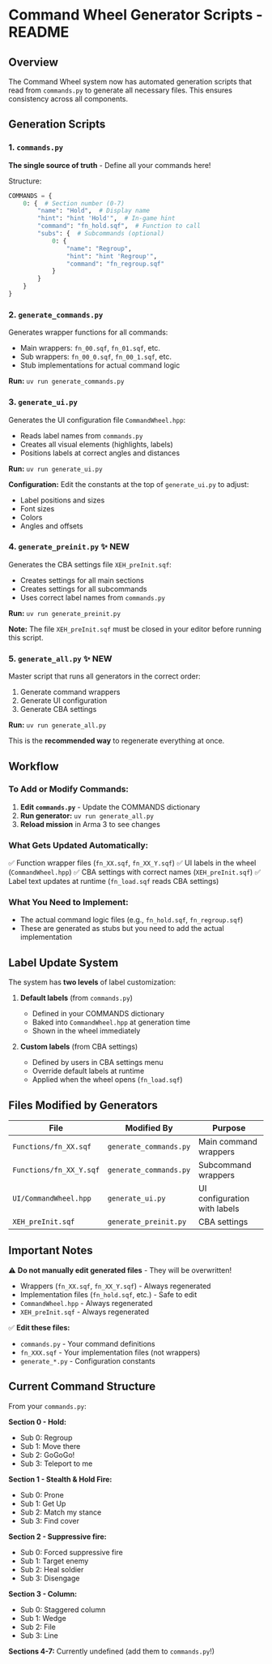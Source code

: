 # Command Wheel Generator Scripts - README

## Overview
The Command Wheel system now has automated generation scripts that read from `commands.py` to generate all necessary files. This ensures consistency across all components.

## Generation Scripts

### 1. `commands.py`
**The single source of truth** - Define all your commands here!

Structure:
```python
COMMANDS = {
    0: {  # Section number (0-7)
        "name": "Hold",  # Display name
        "hint": "hint 'Hold'",  # In-game hint
        "command": "fn_hold.sqf",  # Function to call
        "subs": {  # Subcommands (optional)
            0: {
                "name": "Regroup",
                "hint": "hint 'Regroup'",
                "command": "fn_regroup.sqf"
            }
        }
    }
}
```

### 2. `generate_commands.py`
Generates wrapper functions for all commands:
- Main wrappers: `fn_00.sqf`, `fn_01.sqf`, etc.
- Sub wrappers: `fn_00_0.sqf`, `fn_00_1.sqf`, etc.
- Stub implementations for actual command logic

**Run:** `uv run generate_commands.py`

### 3. `generate_ui.py`
Generates the UI configuration file `CommandWheel.hpp`:
- Reads label names from `commands.py`
- Creates all visual elements (highlights, labels)
- Positions labels at correct angles and distances

**Run:** `uv run generate_ui.py`

**Configuration:**
Edit the constants at the top of `generate_ui.py` to adjust:
- Label positions and sizes
- Font sizes
- Colors
- Angles and offsets

### 4. `generate_preinit.py` ✨ NEW
Generates the CBA settings file `XEH_preInit.sqf`:
- Creates settings for all main sections
- Creates settings for all subcommands
- Uses correct label names from `commands.py`

**Run:** `uv run generate_preinit.py`

**Note:** The file `XEH_preInit.sqf` must be closed in your editor before running this script.

### 5. `generate_all.py` ✨ NEW
Master script that runs all generators in the correct order:
1. Generate command wrappers
2. Generate UI configuration
3. Generate CBA settings

**Run:** `uv run generate_all.py`

This is the **recommended way** to regenerate everything at once.

## Workflow

### To Add or Modify Commands:

1. **Edit `commands.py`** - Update the COMMANDS dictionary
2. **Run generator:** `uv run generate_all.py`
3. **Reload mission** in Arma 3 to see changes

### What Gets Updated Automatically:

✅ Function wrapper files (`fn_XX.sqf`, `fn_XX_Y.sqf`)
✅ UI labels in the wheel (`CommandWheel.hpp`)
✅ CBA settings with correct names (`XEH_preInit.sqf`)
✅ Label text updates at runtime (`fn_load.sqf` reads CBA settings)

### What You Need to Implement:

- The actual command logic files (e.g., `fn_hold.sqf`, `fn_regroup.sqf`)
- These are generated as stubs but you need to add the actual implementation

## Label Update System

The system has **two levels** of label customization:

1. **Default labels** (from `commands.py`)
   - Defined in your COMMANDS dictionary
   - Baked into `CommandWheel.hpp` at generation time
   - Shown in the wheel immediately

2. **Custom labels** (from CBA settings)
   - Defined by users in CBA settings menu
   - Override default labels at runtime
   - Applied when the wheel opens (`fn_load.sqf`)

## Files Modified by Generators

| File | Modified By | Purpose |
|------|-------------|---------|
| `Functions/fn_XX.sqf` | `generate_commands.py` | Main command wrappers |
| `Functions/fn_XX_Y.sqf` | `generate_commands.py` | Subcommand wrappers |
| `UI/CommandWheel.hpp` | `generate_ui.py` | UI configuration with labels |
| `XEH_preInit.sqf` | `generate_preinit.py` | CBA settings |

## Important Notes

⚠️ **Do not manually edit generated files** - They will be overwritten!
- Wrappers (`fn_XX.sqf`, `fn_XX_Y.sqf`) - Always regenerated
- Implementation files (`fn_hold.sqf`, etc.) - Safe to edit
- `CommandWheel.hpp` - Always regenerated
- `XEH_preInit.sqf` - Always regenerated

✅ **Edit these files:**
- `commands.py` - Your command definitions
- `fn_XXX.sqf` - Your implementation files (not wrappers)
- `generate_*.py` - Configuration constants

## Current Command Structure

From your `commands.py`:

**Section 0 - Hold:**
- Sub 0: Regroup
- Sub 1: Move there
- Sub 2: GoGoGo!
- Sub 3: Teleport to me

**Section 1 - Stealth & Hold Fire:**
- Sub 0: Prone
- Sub 1: Get Up
- Sub 2: Match my stance
- Sub 3: Find cover

**Section 2 - Suppressive fire:**
- Sub 0: Forced suppressive fire
- Sub 1: Target enemy
- Sub 2: Heal soldier
- Sub 3: Disengage

**Section 3 - Column:**
- Sub 0: Staggered column
- Sub 1: Wedge
- Sub 2: File
- Sub 3: Line

**Sections 4-7:** Currently undefined (add them to `commands.py`!)
